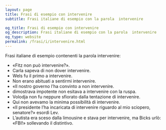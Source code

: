 ```yaml
---
layout: page
title: Frasi di esempio con intervenire 
subtitle: Frasi italiane di esempio con la parola  intervenire

og_title: Frasi di esempio con intervenire 
og_description: Frasi italiane di esempio con la parola  intervenire
og_type: website
permalink: /frasi/i/intervenire.html
---
```


Frasi italiane di esempio contenenti la parola intervenire:


- «Fitz non può intervenire?».
- Carla sapeva di non dover intervenire.
- Wels fu il primo a intervenire.
- Non erano abituati a sentirmi intervenire.
- «Il nostro governo l’ha convinto a non intervenire.
- dimostrava impotente non esitava a intervenire con la ruspa.
- Volodja non fu neppure sfiorato dalla tentazione di intervenire.
- Qui non avevamo la minima possibilità di intervenire.
- «Il presidente l’ha incaricata di intervenire riguardo al mio sciopero, senatore?» esordì Lev.
- L’autista era sceso dalla limousine e stava per intervenire, ma Bicks urlò: «FBI!» sollevando il distintivo.
